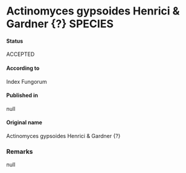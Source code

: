 Actinomyces gypsoides Henrici & Gardner {?} SPECIES
=======

#### Status
ACCEPTED

#### According to
Index Fungorum

#### Published in
null

#### Original name
Actinomyces gypsoides Henrici & Gardner {?}

### Remarks
null